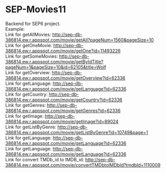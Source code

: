 # SEP-Movies11
Backend for SEP6 project.  
Example:  
Link for getAllMovies: http://sep-db-386814.ew.r.appspot.com/movie/getAll?pageNum=1560&pageSize=10  
Link for getOneMovie: http://sep-db-386814.ew.r.appspot.com/movie/getOne?id=11493226  
Link for getSomeMovies: http://sep-db-386814.ew.r.appspot.com/movie/getByIdTitle?pageNum=1&pageSize=10&id=62105&title=Wolf  
Link for getOverview: http://sep-db-386814.ew.r.appspot.com/movie/getOverview?id=62336  
Link for getLanguage: http://sep-db-386814.ew.r.appspot.com/movie/getLanguage?id=62336  
Link for getCountry: http://sep-db-386814.ew.r.appspot.com/movie/getCountry?id=62336  
Link for getGenres: http://sep-db-386814.ew.r.appspot.com/movie/getGenres?id=62336  
Link for getImage: http://sep-db-386814.ew.r.appspot.com/movie/getImage?id=89024  
Link for getListByGenre: http://sep-db-386814.ew.r.appspot.com/movie/getListByGenre?id=10749&page=1  
Link for getLanguage: http://sep-db-386814.ew.r.appspot.com/movie/getLanguage?id=62336  
Link for getLanguage: http://sep-db-386814.ew.r.appspot.com/movie/getLanguage?id=62336  
Link for convert TMDb_id to IMDB_id: http://sep-db-386814.ew.r.appspot.com/movie/convertTMDbtoIMDbId?tmdbId=1110009  
